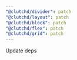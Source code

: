 ```yaml
---
"@clutchd/divider": patch
"@clutchd/layout": patch
"@clutchd/block": patch
"@clutchd/flex": patch
"@clutchd/grid": patch
---
```


Update deps
